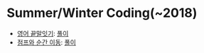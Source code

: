 Summer/Winter Coding(~2018)
===

- [영어 끝말잇기](https://school.programmers.co.kr/learn/courses/30/lessons/12981): [풀이](./12981.java)
- [점프와 순간 이동](https://school.programmers.co.kr/learn/courses/30/lessons/12980): [풀이](./12980.java)
